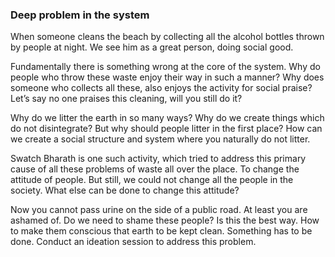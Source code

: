 ### Deep problem in the system

When someone cleans the beach by collecting all the alcohol bottles thrown by people at night. We see him as a great person, doing social good.  

Fundamentally there is something wrong at the core of the system. Why do people who throw these waste enjoy their way in such a manner? Why does someone who collects all these, also enjoys the activity for social praise? Let’s say no one praises this cleaning, will you still do it?  

Why do we litter the earth in so many ways? Why do we create things which do not disintegrate? But why should people litter in the first place? How can we create a social structure and system where you naturally do not litter.  

Swatch Bharath is one such activity, which tried to address this primary cause of all these problems of waste all over the place.  To change the attitude of people. But still, we could not change all the people in the society. What else can be done to change this attitude?  

Now you cannot pass urine on the side of a public road. At least you are ashamed of. Do we need to shame these people? Is this the best way. How to make them conscious that earth to be kept clean. Something has to be done. Conduct an ideation session to address this problem.  
